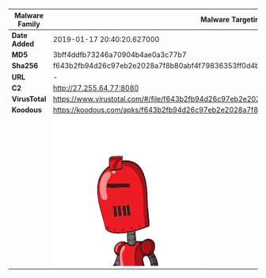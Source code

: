 | Malware Family | Malware Targeting South Koreans                              |
| -------------- | ------------------------------------------------------------ |
| **Date Added** | 2019-01-17 20:40:20.627000                                                   |
| **MD5**        | 3bff4ddfb73246a70904b4ae0a3c77b7                             |
| **Sha256**     | f643b2fb94d26c97eb2e2028a7f8b80abf4f79836353ff0d4b4e59dc3196c0ba |
| **URL**        | -                                                            |
| **C2**         | http://27.255.64.77:8080 |
| **VirusTotal** | https://www.virustotal.com/#/file/f643b2fb94d26c97eb2e2028a7f8b80abf4f79836353ff0d4b4e59dc3196c0ba/detection |
| **Koodous**    | https://koodous.com/apks/f643b2fb94d26c97eb2e2028a7f8b80abf4f79836353ff0d4b4e59dc3196c0ba |
|                | ![](../assets/f643b2fb94d26c97eb2e2028a7f8b80abf4f79836353ff0d4b4e59dc3196c0ba.png) |